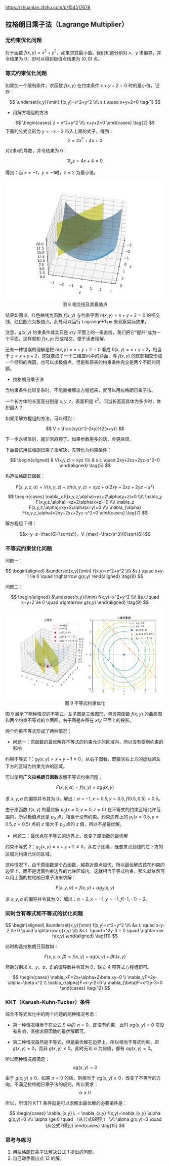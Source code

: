 https://zhuanlan.zhihu.com/p/154517678


## 拉格朗日乘子法（Lagrange Multiplier）

### 无约束优化问题

对于函数 $f(x,y)=x^2+y^2$，如果求其最小值，我们知道分别对 $x、y$ 求偏导，并令结果为 0，即可以得到极值点结果为 $(0,0)$ 点。

### 等式约束优化问题

如果加一个限制条件，求函数 $f(x,y)$ 在约束条件 $x+y+2=0$ 时的最小值，记作：

$$
\underset{x,y}{\min} f(x,y)=x^2+y^2
\\\\
s.t.\quad x+y+2=0
\tag{1}
$$

- 用解方程组的方法

$$
\begin{cases}
    z = x^2+y^2
    \\\\
    x+y+2=0
\end{cases}
\tag{2}
$$
下面的公式变形为 $y=-x-2$ 带入上面的式子，得到：
$$
z=2x^2+4x+4 \tag{3}
$$

对$z$求$x$的导数，并令结果为 0：

$$
\nabla_x z = 4x+4 = 0 \tag{4}
$$

得到：当 $x=-1，y=-1$时，$z=2$ 为最小值。

<img src="./images/8.png" />

<center>图 8 相交线及其极值点</center>

结果如图 8，红色曲线为函数 $f(x,y)$ 与约束平面 $h(x,y)=x+y+2=0$ 的相交线，红色圆点为极值点。此处可以运行 LagrangeF1.py 来观察实际效果。

注意，$g(x,y)$ 约束条件其实只是 $x/y$ 平面上的一条直线，我们把它“提升”成为一个平面，这样就和 $f(x,y)$ 形成相交，便于读者理解。

还有一种错误的理解是把 $h(x,y)=x+y+2=0$ 看成 $h(x,y)=x+y+2$，相当于 $z=x+y+2$，这就变成了一个三维空间中的斜面，与 $f(x,y)$ 的底部相交形成一个倾斜的椭圆，也可以求极值点。但是和原来的约束条件完全是两个不同的问题。

- 拉格朗日乘子法

当约束条件比较复杂时，不能直接解出方程组来，就可以用拉格朗日乘子法。

一个长方体的长宽高分别是 $x,y,z$，表面积是 $s^2$。问当长宽高具体为多少时，体积最大？

如果用解方程组的方法，可以得到：

$$
V = \frac{xy(s^2-2xy)}{2(x+y)}
$$

下一步求极值时，就非常麻烦了。如果参数更多的话，会更麻烦。

下面尝试用拉格朗日乘子法解决，先转化为约束条件：

$$
\begin{aligned}
    & V(x,y,z) = xyz
    \\\\
    & s.t. \quad 2xy+2xz+2yz-s^2=0
\end{aligned}
\tag{5}
$$

构造拉格朗日函数：

$$
F(x,y,z,\alpha)=V(x,y,z)+\alpha h(x,y,z)=xyz+\alpha(2xy+2xz+2yz-s^2) \tag{6}
$$

$$
\begin{cases}
    \nabla_x F(x,y,z,\alpha)=yz+2\alpha(y+z)=0
    \\\\
    \nabla_y F(x,y,z,\alpha)=xz+2\alpha(x+z)=0
    \\\\
    \nabla_z F(x,y,z,\alpha)=xy+2\alpha(x+y)=0
    \\\\
    \nabla_{\alpha} F(x,y,z,\alpha)=2xy+2xz+2yz-s^2=0
\end{cases}
\tag{7}
$$

解方程组 7 得：

$$x=y=z=\frac{6}{\sqrt{z}}，V_{max}=\frac{s^3}{6\sqrt{6}}$$


### 不等式约束优化问题

问题一：

$$
\begin{aligned}
&\underset{x,y}{\min} f(x,y)=x^2+y^2
\\\\
&s.t.\quad x+y-1 \le 0 \quad \rightarrow g(x,y)
\end{aligned}
\tag{8}
$$

问题二：

$$
\begin{aligned}
&\underset{x,y}{\min} f(x,y)=x^2+y^2
\\\\
&s.t.\quad x+y+2 \le 0 \quad \rightarrow g(x,y)
\end{aligned}
\tag{9}
$$


<img src="./images/9.png" />

<center>图 9 不等式约束优化</center>

图 9 展示了两种情况的不等式，左子图是三维图形，包含原函数 $f(x,y)$ 的曲面图和两个约束不等式的立面图，右子图是左图在 $x/y$ 平面上的投影。

两个约束不等式形成了两种情况：

- 问题一：原函数的最优解在不等式的约束允许的区域内，所以没有受到约束的影响

约束不等式 1：$g_1(x,y)=x+y-1 \le 0$，从右子图看，既要求右上方的虚线的左下方的区域为约束允许的区域。

可以使用**广义拉格朗日函数**求解不等式约束问题：

$$
F(x,y,\alpha)=f(x,y)+\alpha g_1(x,y) \tag{9}
$$

求 $x,y,\alpha$ 的偏导并令其为 0，解出：$\alpha=-1,x=0.5,y=0.5,f(0.5,0.5)=0.5$。

由于原函数 $f(x,y)$ 的最优解 $p_0(x=0,y=0,z=0)$ 在不等式的约束区域允许范围内，所以极值点还是 $p_0$ 点，相当于没有约束。约束边界上的 $p_1(x=0.5,y=0.5,z=0.5)$ 点的 $z$ 值大于 $p_0$ 点的 $z$ 值，所以不是最优解。

- 问题二：最优点在不等式的边界上，改变了原函数的最优解

约束不等式 2：$g_2(x,y)=x+y+2 \le 0$，从右子图看，既要求点划线的左下方的区域为约束允许的区域。

这种情况下，由于原函数是个凸函数，越靠近原点越优，所以最优解应该在约束的边界上，而不是远离约束边界的允许区域内。这就相当于等式约束，那么就依然可以用上面的拉格朗日乘子法来求解：

$$
F(x,y,\alpha)=f(x,y)+\alpha g_2(x,y) \tag{10}
$$

求 $x,y,\alpha$ 的偏导并令其为 0，解出：$\alpha=2,x=-1,y=-1,f(-1,-1)=2$。

### 同时含有等式和不等式的优化问题

$$
\begin{aligned}
&\underset{x,y}{\min} f(x,y)=x^2+y^2
\\\\
&s.t. \quad x-y-2 \le 0 \quad \rightarrow g(x,y)
\\\\
&s.t. \quad x^2y-3 = 0 \quad \rightarrow h(x,y)
\end{aligned}
\tag{11}
$$

此时构造拉格朗日函数如：

$$
F(x,y,\alpha,\beta)=f(x,y)+\alpha g(x,y)+\beta h(x,y)
$$

然后分别求 $x、y、\alpha、\beta$ 的偏导数并令其为 0，联立 4 项等式方程组即可。

$$
\begin{cases}
    \nabla_xF=2x+\alpha+2\beta xy=0
    \\
    \nabla_yF=2y-\alpha+\beta x^2
    \\
    \nabla_{\alpha}F=x-y-2=0
    \\
    \nabla_{\beta}F=x^2y-3=0
\end{cases}
\tag{12}
$$

### KKT（Karush-Kuhn-Tucker）条件

综合不等式优化中的两个问题的两种情况考虑：
- 第一种情况相当于在公式 9 中的 $\alpha=0$，即没有约束，此时 $\alpha g(x,y)=0$ 项没有影响，直接求原函数的最优解即可。

- 第二种情况虽然是不等式，但是最优解在边界上，所以相当于等式约束，即 $g(x,y)=0$，而非 $g(x,y) \le 0$。此时无论 $\alpha$ 为何值，都有 $\alpha g(x,y)=0$。

所以两种情况都满足：
$$
\alpha g(x,y)=0 \tag{13}
$$

由于 $g(x,y) \le 0$，如果 $\alpha<0$ 的话，则相当于 $\alpha g(x,y) \ge 0$，改变了不等号的方向，不满足拉格朗日乘子法的规则。所以要求：
$$
\alpha \ge 0 \tag{14}
$$

所以，所谓的 KTT 条件就是可以求解出最优解的必要条件是：

$$
\begin{cases}
    \nabla_{x,y} L = \nabla_{x,y} f(x,y)+\nabla_{x,y}  \alpha g(x,y)=0
    \\\\
    \alpha \ge 0 \quad （从公式8得到）
    \\\\
    \alpha g(x,y)=0 \quad (从公式7得到)
\end{cases}
\tag{15}
$$


### 思考与练习

1. 用拉格朗日乘子法解决公式 1 提出的问题。
2. 自己动手得出式 12 的解。
